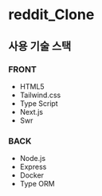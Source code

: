# reddit_Clone

## 사용 기술 스택

### FRONT
* HTML5
* Tailwind.css
* Type Script
* Next.js
* Swr


### BACK
* Node.js
* Express
* Docker
* Type ORM

